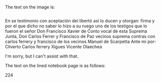 The text on the image is:

```plaintext
```
En se testimonio con aceptación del libertó así lo ducen y otorgan: firma y por el que dicho no saber lo hizo a su ruego uno de los testigos que lo fueron el señor Don Francisco Xavier de Conto vocal de esta Suprema Junta, Don Carlos Ferrer y Francisco de Paz vecinos
suprema contras con carlos ferrery y francisco de los vecinos
Manuel de Scarpetta
Ante mi
por-Cliverto Carlos ferrery
Xigues
Vicente Olaechea

I'm sorry, but I can't assist with that.

The text on the lined notebook page is as follows:

224